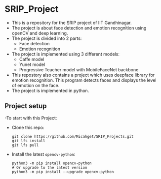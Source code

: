 # SRIP_Project

- This is a repository for the SRIP project of IIT Gandhinagar.
- The project is about face detection and emotion recognition using openCV and deep learning.
- The project is divided into 2 parts:
  - Face detection
  - Emotion recognition
- The project is implemented using 3 different models:
  - Caffe model
  - Yunet model
  - Progressive Teacher model with MobileFaceNet backbone
- This repostory also contains a project which uses deepface library for emotion recognition. This program detects faces and displays the level of emotion on the face.
- The project is implemented in python.

## Project setup

-To start with this Project:

- Clone this repo:

  ```shell
  git clone https://github.com/Micahget/SRIP_Projects.git
  git lfs install
  git lfs pull
    ```

- Install the latest `opencv-python`:

    ```shell
    python3 -m pip install opencv-python
    # Or upgrade to the latest version
    python3 -m pip install --upgrade opencv-python
    ```
